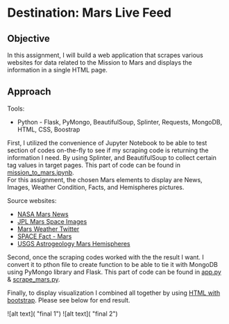# Destination: Mars Live Feed 

## Objective
In this assignment, I will build a web application that scrapes various websites for data related to the Mission to Mars and displays the information in a single HTML page. 

## Approach
Tools:

* Python - Flask, PyMongo, BeautifulSoup, Splinter, Requests, MongoDB, HTML, CSS, Boostrap 

First, I utilized the convenience of Jupyter Notebook to be able to test section of codes on-the-fly to see if my scraping code is returning the information I need. By using Splinter, and BeautifulSoup to collect certain tag values in target pages. This part of code can be found in [mission_to_mars.ipynb](https://github.com/Donthave1/Data_Analytics_Bootcamp_UCI/blob/master/02%20Assignments/11%20Destination%20Mars%20Live%20Feed/mission_to_mars.ipynb).  
For this assignment, the chosen Mars elements to display are News, Images, Weather Condition, Facts, and Hemispheres pictures.

Source websites:

* [NASA Mars News](https://mars.nasa.gov/news/?page=0&per_page=40&order=publish_date+desc%2Ccreated_at+desc&search=&category=19%2C165%2C184%2C204&blank_scope=Latest)
* [JPL Mars Space Images](https://www.jpl.nasa.gov/spaceimages/?search=&category=Mars)
* [Mars Weather Twitter](https://twitter.com/marswxreport?lang=en)
* [SPACE Fact - Mars](https://space-facts.com/mars/)
* [USGS Astrogeology Mars Hemispheres](https://astrogeology.usgs.gov/search/results?q=hemisphere+enhanced&k1=target&v1=Mars)

Second, once the scraping codes worked with the the result I want. I convert it to pthon file to create function to be able to tie it with MongoDB using PyMongo library and Flask. This part of code can be found in [app.py](https://github.com/Donthave1/Data_Analytics_Bootcamp_UCI/blob/master/02%20Assignments/11%20Destination%20Mars%20Live%20Feed/app.py) & [scrape_mars.py](https://github.com/Donthave1/Data_Analytics_Bootcamp_UCI/blob/master/02%20Assignments/11%20Destination%20Mars%20Live%20Feed/scrape_mars.py).  

Finally, to display visualization I combined all together by using [HTML with bootstrap](https://github.com/Donthave1/Data_Analytics_Bootcamp_UCI/blob/master/02%20Assignments/11%20Destination%20Mars%20Live%20Feed/templates/index.html). Please see below for end result.

![alt text]( "final 1")
![alt text]( "final 2")